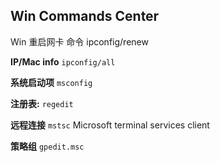 ## Win Commands Center

Win 重启网卡 命令  ipconfig/renew





**IP/Mac info**
`ipconfig/all`   

**系统启动项**
`msconfig`

**注册表:**
`regedit`


**远程连接**
`mstsc`    Microsoft terminal services client  


**策略组**
`gpedit.msc`  



